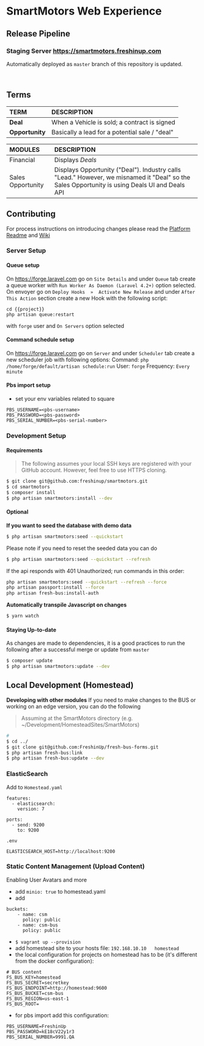 # SmartMotors Web Experience

## Release Pipeline
### Staging Server https://smartmotors.freshinup.com
Automatically deployed as `master` branch of this repository is updated.

<br/>

## Terms
| TERM | DESCRIPTION | 
| :------------- |:-------------|
| **Deal** | When a Vehicle is sold; a contract is signed |
| **Opportunity** | Basically a lead for a potential sale / "deal" |

| MODULES | DESCRIPTION | 
| :------------- |:-------------|
| Financial | Displays *Deals* |
| Sales Opportunity | Displays Opportunity ("Deal"). Industry calls "Lead." However, we misnamed it "Deal" so the Sales Opportunity is using Deals UI and Deals API |


## Contributing
For process instructions on introducing changes please read the [Platform Readme](https://github.com/FreshinUp/fresh-platform/blob/master/README.md) and [Wiki](https://github.com/FreshinUp/fresh-platform/wiki)

### Server Setup
#### Queue setup
On https://forge.laravel.com go on `Site Details` and under `Queue` tab create a queue worker with `Run Worker As Daemon (Laravel 4.2+)` option selected.
On envoyer go on `Deploy Hooks  »  Activate New Release` and under `After This Action` section create a new Hook with the following script:
```
cd {{project}}
php artisan queue:restart
```
with `forge` user and `On Servers` option selected

#### Command schedule setup
On https://forge.laravel.com go on `Server` and under `Scheduler` tab create a new scheduler job with following options:
Command: `php /home/forge/default/artisan schedule:run`
User: `forge`
Frequency: `Every minute`

#### Pbs import setup
- set your env variables related to square
```
PBS_USERNAME=<pbs-username>
PBS_PASSWORD=<pbs-password>
PBS_SERIAL_NUMBER=<pbs-serial-number>
```

### Development Setup

#### Requirements
> The following assumes your local SSH keys are registered with your GitHub account. However, feel free to use HTTPS cloning.

```bash
$ git clone git@github.com:freshinup/smartmotors.git
$ cd smartmotors
$ composer install
$ php artisan smartmotors:install --dev
```

#### Optional
**If you want to seed the database with demo data**
```bash
$ php artisan smartmotors:seed --quickstart
```
Please note if you need to reset the seeded data you can do
```bash
$ php artisan smartmotors:seed --quickstart --refresh
```
If the api responds with 401 Unauthorized; run commands in this order:
```bash
php artisan smartmotors:seed --quickstart --refresh --force
php artisan passport:install --force
php artisan fresh-bus:install-auth
```

**Automatically transpile Javascript on changes**

```bash 
$ yarn watch
```

#### Staying Up-to-date
As changes are made to dependencies, it is a good practices to run the following after a successful merge or update from `master`

```bash
$ composer update
$ php artisan smartmotors:update --dev
```

## Local Development (Homestead)
**Developing with other modules**
If you need to make changes to the BUS or working on an edge version, you can do the following

> Assuming at the SmartMotors directory (e.g. ~/Development/HomesteadSites/SmartMotors)

```bash 
# 
$ cd ../
$ git clone git@github.com:FreshinUp/fresh-bus-forms.git
$ php artisan fresh-bus:link
$ php artisan fresh-bus:update --dev
```

### ElasticSearch
Add to `Homestead.yaml`
```
features:
  - elasticsearch:
    version: 7
        
ports:
  - send: 9200
    to: 9200
```

`.env`
```
ELASTICSEARCH_HOST=http://localhost:9200
```

### Static Content Management (Upload Content)
Enabling User Avatars and more

- add `minio: true` to homestead.yaml
- add 
```
buckets:
    - name: csm
      policy: public
    - name: csm-bus
      policy: public
```
- `$ vagrant up --provision`
- add homestead site to your hosts file:
`192.168.10.10   homestead`
- the local configuration for projects on homestead has to be (it's different from the docker configuration):
```
# BUS content
FS_BUS_KEY=homestead
FS_BUS_SECRET=secretkey
FS_BUS_ENDPOINT=http://homestead:9600
FS_BUS_BUCKET=csm-bus
FS_BUS_REGION=us-east-1
FS_BUS_ROOT=
```
- for pbs import add this configuration:
```
PBS_USERNAME=FreshinUp
PBS_PASSWORD=kE18cV22y1r3
PBS_SERIAL_NUMBER=9991.QA
```
